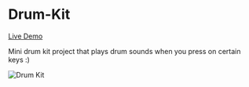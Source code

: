 # Drum-Kit

[Live Demo](https://dangvincent.github.io/Drum-Kit/)

Mini drum kit project that plays drum sounds when you press on certain keys :)

![Drum Kit](https://i.imgur.com/CJnQu7e.png)
